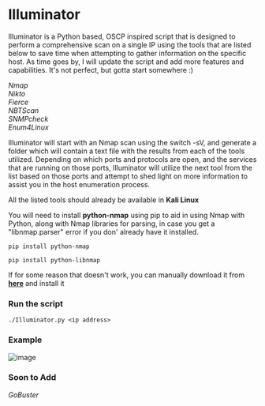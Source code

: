# Illuminator

Illuminator is a Python based, OSCP inspired script that is designed to perform a comprehensive scan on a single IP using the tools that are listed below to save time when attempting to gather information on the specific host. As time goes by, I will update the script and add more features and capabilities. It's not perfect, but gotta start somewhere :)

*Nmap*  
*Nikto*  
*Fierce*  
*NBTScan*  
*SNMPcheck*  
*Enum4Linux*  

Illuminator will start with an Nmap scan using the switch -sV, and generate a folder which will contain a text file with the results from each of the tools utilized. Depending on which ports and protocols are open, and the services that are running on those ports,  Illuminator will utilize the next tool from the list based on those ports and attempt to shed light on more information to assist you in the host enumeration process.

All the listed tools should already be available in **Kali Linux**

You will need to install **python-nmap** using pip to aid in using Nmap with Python, along with Nmap libraries for parsing, in case you get a "libnmap.parser" error if you don' already have it installed.

`pip install python-nmap`

`pip install python-libnmap`

If for some reason that doesn't work, you can manually download it from **[here](https://xael.org/pages/python-nmap-en.html)** and install it 

### Run the script
`./Illuminator.py <ip address>`

### Example
![image](https://user-images.githubusercontent.com/22828882/44691637-7223d000-aa2d-11e8-9729-094cc0569a12.png)

###	Soon to Add
*GoBuster*